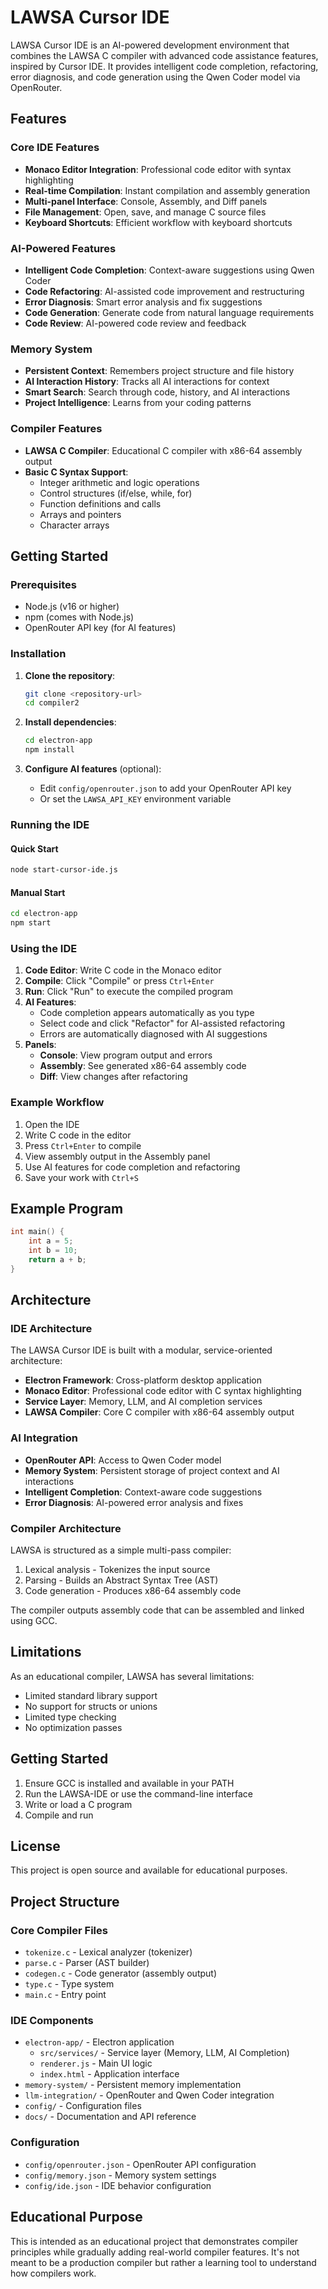 # LAWSA Cursor IDE

LAWSA Cursor IDE is an AI-powered development environment that combines the LAWSA C compiler with advanced code assistance features, inspired by Cursor IDE. It provides intelligent code completion, refactoring, error diagnosis, and code generation using the Qwen Coder model via OpenRouter.

## Features

### Core IDE Features
- **Monaco Editor Integration**: Professional code editor with syntax highlighting
- **Real-time Compilation**: Instant compilation and assembly generation
- **Multi-panel Interface**: Console, Assembly, and Diff panels
- **File Management**: Open, save, and manage C source files
- **Keyboard Shortcuts**: Efficient workflow with keyboard shortcuts

### AI-Powered Features
- **Intelligent Code Completion**: Context-aware suggestions using Qwen Coder
- **Code Refactoring**: AI-assisted code improvement and restructuring
- **Error Diagnosis**: Smart error analysis and fix suggestions
- **Code Generation**: Generate code from natural language requirements
- **Code Review**: AI-powered code review and feedback

### Memory System
- **Persistent Context**: Remembers project structure and file history
- **AI Interaction History**: Tracks all AI interactions for context
- **Smart Search**: Search through code, history, and AI interactions
- **Project Intelligence**: Learns from your coding patterns

### Compiler Features
- **LAWSA C Compiler**: Educational C compiler with x86-64 assembly output
- **Basic C Syntax Support**:
  - Integer arithmetic and logic operations
  - Control structures (if/else, while, for)
  - Function definitions and calls
  - Arrays and pointers
  - Character arrays

## Getting Started

### Prerequisites
- Node.js (v16 or higher)
- npm (comes with Node.js)
- OpenRouter API key (for AI features)

### Installation

1. **Clone the repository**:
   ```bash
   git clone <repository-url>
   cd compiler2
   ```

2. **Install dependencies**:
   ```bash
   cd electron-app
   npm install
   ```

3. **Configure AI features** (optional):
   - Edit `config/openrouter.json` to add your OpenRouter API key
   - Or set the `LAWSA_API_KEY` environment variable

### Running the IDE

#### Quick Start
```bash
node start-cursor-ide.js
```

#### Manual Start
```bash
cd electron-app
npm start
```

### Using the IDE

1. **Code Editor**: Write C code in the Monaco editor
2. **Compile**: Click "Compile" or press `Ctrl+Enter`
3. **Run**: Click "Run" to execute the compiled program
4. **AI Features**: 
   - Code completion appears automatically as you type
   - Select code and click "Refactor" for AI-assisted refactoring
   - Errors are automatically diagnosed with AI suggestions
5. **Panels**: 
   - **Console**: View program output and errors
   - **Assembly**: See generated x86-64 assembly code
   - **Diff**: View changes after refactoring

### Example Workflow

1. Open the IDE
2. Write C code in the editor
3. Press `Ctrl+Enter` to compile
4. View assembly output in the Assembly panel
5. Use AI features for code completion and refactoring
6. Save your work with `Ctrl+S`

## Example Program

```c
int main() {
    int a = 5;
    int b = 10;
    return a + b;
}
```

## Architecture

### IDE Architecture
The LAWSA Cursor IDE is built with a modular, service-oriented architecture:

- **Electron Framework**: Cross-platform desktop application
- **Monaco Editor**: Professional code editor with C syntax highlighting
- **Service Layer**: Memory, LLM, and AI completion services
- **LAWSA Compiler**: Core C compiler with x86-64 assembly output

### AI Integration
- **OpenRouter API**: Access to Qwen Coder model
- **Memory System**: Persistent storage of project context and AI interactions
- **Intelligent Completion**: Context-aware code suggestions
- **Error Diagnosis**: AI-powered error analysis and fixes

### Compiler Architecture
LAWSA is structured as a simple multi-pass compiler:
1. Lexical analysis - Tokenizes the input source
2. Parsing - Builds an Abstract Syntax Tree (AST)
3. Code generation - Produces x86-64 assembly code

The compiler outputs assembly code that can be assembled and linked using GCC.

## Limitations

As an educational compiler, LAWSA has several limitations:
- Limited standard library support
- No support for structs or unions
- Limited type checking
- No optimization passes

## Getting Started

1. Ensure GCC is installed and available in your PATH
2. Run the LAWSA-IDE or use the command-line interface
3. Write or load a C program
4. Compile and run

## License

This project is open source and available for educational purposes.

## Project Structure

### Core Compiler Files
- `tokenize.c` - Lexical analyzer (tokenizer)
- `parse.c` - Parser (AST builder)
- `codegen.c` - Code generator (assembly output)
- `type.c` - Type system
- `main.c` - Entry point

### IDE Components
- `electron-app/` - Electron application
  - `src/services/` - Service layer (Memory, LLM, AI Completion)
  - `renderer.js` - Main UI logic
  - `index.html` - Application interface
- `memory-system/` - Persistent memory implementation
- `llm-integration/` - OpenRouter and Qwen Coder integration
- `config/` - Configuration files
- `docs/` - Documentation and API reference

### Configuration
- `config/openrouter.json` - OpenRouter API configuration
- `config/memory.json` - Memory system settings
- `config/ide.json` - IDE behavior configuration

## Educational Purpose

This is intended as an educational project that demonstrates compiler principles while gradually adding real-world compiler features. It's not meant to be a production compiler but rather a learning tool to understand how compilers work. 
